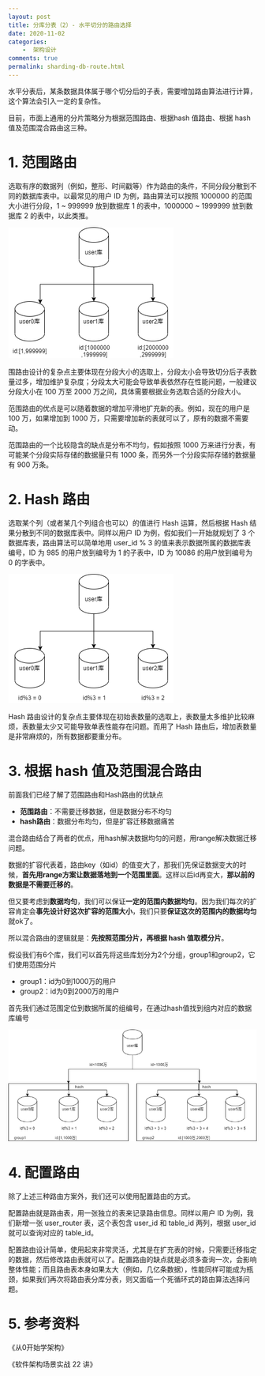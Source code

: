 ```yaml
---
layout: post
title: 分库分表（2）- 水平切分的路由选择
date: 2020-11-02
categories:
    -  架构设计
comments: true
permalink: sharding-db-route.html
---
```


水平分表后，某条数据具体属于哪个切分后的子表，需要增加路由算法进行计算，这个算法会引入一定的复杂性。

目前，市面上通用的分片策略分为根据范围路由、根据hash 值路由、根据 hash 值及范围混合路由这三种。

# 1. 范围路由

选取有序的数据列（例如，整形、时间戳等）作为路由的条件，不同分段分散到不同的数据库表中。以最常见的用户 ID 为例，路由算法可以按照 1000000 的范围大小进行分段，1 ~ 999999 放到数据库 1 的表中，1000000 ~ 1999999 放到数据库 2 的表中，以此类推。

![](/assets/images/posts/sharding-db/sharding-db-4.png)

围路由设计的复杂点主要体现在分段大小的选取上，分段太小会导致切分后子表数量过多，增加维护复杂度；分段太大可能会导致单表依然存在性能问题，一般建议分段大小在 100 万至 2000 万之间，具体需要根据业务选取合适的分段大小。

范围路由的优点是可以随着数据的增加平滑地扩充新的表。例如，现在的用户是 100 万，如果增加到 1000 万，只需要增加新的表就可以了，原有的数据不需要动。

范围路由的一个比较隐含的缺点是分布不均匀，假如按照 1000 万来进行分表，有可能某个分段实际存储的数据量只有 1000 条，而另外一个分段实际存储的数据量有 900 万条。

# 2. Hash 路由

选取某个列（或者某几个列组合也可以）的值进行 Hash 运算，然后根据 Hash 结果分散到不同的数据库表中。同样以用户 ID 为例，假如我们一开始就规划了 3 个数据库表，路由算法可以简单地用 user_id % 3 的值来表示数据所属的数据库表编号，ID 为 985 的用户放到编号为 1 的子表中，ID 为 10086 的用户放到编号为 0 的字表中。

![](/assets/images/posts/sharding-db/sharding-db-5.png)

Hash 路由设计的复杂点主要体现在初始表数量的选取上，表数量太多维护比较麻烦，表数量太少又可能导致单表性能存在问题。而用了 Hash 路由后，增加表数量是非常麻烦的，所有数据都要重分布。

# 3. 根据 hash 值及范围混合路由

前面我们已经了解了范围路由和Hash路由的优缺点

- **范围路由**：不需要迁移数据，但是数据分布不均匀
- **hash路由**：数据分布均匀，但是扩容迁移数据痛苦

混合路由结合了两者的优点，用hash解决数据均匀的问题，用range解决数据迁移问题。

数据的扩容代表着，路由key（如id）的值变大了，那我们先保证数据变大的时候，**首先用range方案让数据落地到一个范围里面**。这样以后id再变大，**那以前的数据是不需要迁移的**。

但又要考虑到**数据均匀**，我们可以保证**一定的范围内数据均匀**。因为我们每次的扩容肯定会**事先设计好这次扩容的范围大小**，我们只要**保证这次的范围内的数据均匀**就ok了。

所以混合路由的逻辑就是：**先按照范围分片，再根据 hash 值取模分片**。


假设我们有6个库，我们可以首先将这些库划分为2个分组，group1和group2，它们使用范围分片

- group1：id为0到1000万的用户
- group2：id为0到2000万的用户

首先我们通过范围定位到数据所属的组编号，在通过hash值找到组内对应的数据库编号

![](/assets/images/posts/sharding-db/sharding-db-6.png)

# 4. 配置路由

除了上述三种路由方案外，我们还可以使用配置路由的方式。

配置路由就是路由表，用一张独立的表来记录路由信息。同样以用户 ID 为例，我们新增一张 user_router 表，这个表包含 user_id 和 table_id 两列，根据 user_id 就可以查询对应的 table_id。

配置路由设计简单，使用起来非常灵活，尤其是在扩充表的时候，只需要迁移指定的数据，然后修改路由表就可以了。配置路由的缺点就是必须多查询一次，会影响整体性能；而且路由表本身如果太大（例如，几亿条数据），性能同样可能成为瓶颈，如果我们再次将路由表分库分表，则又面临一个死循环式的路由算法选择问题。

# 5. 参考资料

《从0开始学架构》

《软件架构场景实战 22 讲》